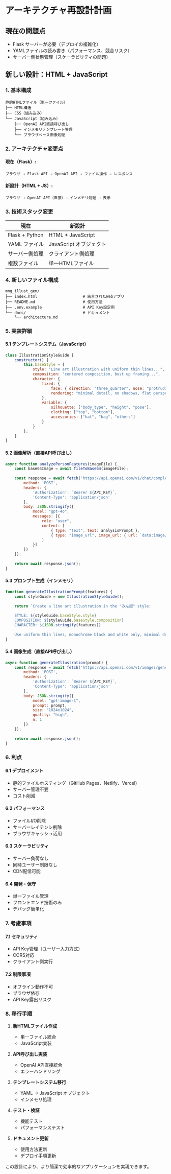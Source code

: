 # アーキテクチャ再設計計画

## 現在の問題点
- Flask サーバーが必要（デプロイの複雑化）
- YAMLファイルの読み書き（パフォーマンス、競合リスク）
- サーバー側状態管理（スケーラビリティの問題）

## 新しい設計：HTML + JavaScript

### 1. 基本構成
```
静的HTMLファイル（単一ファイル）
├── HTML構造
├── CSS（組み込み）
└── JavaScript（組み込み）
    ├── OpenAI API直接呼び出し
    ├── インメモリテンプレート管理
    └── ブラウザベース画像処理
```

### 2. アーキテクチャ変更点

#### 現在（Flask）:
```
ブラウザ → Flask API → OpenAI API → ファイル操作 → レスポンス
```

#### 新設計（HTML + JS）:
```
ブラウザ → OpenAI API（直接）→ インメモリ処理 → 表示
```

### 3. 技術スタック変更

| 現在 | 新設計 |
|------|--------|
| Flask + Python | HTML + JavaScript |
| YAML ファイル | JavaScript オブジェクト |
| サーバー側処理 | クライアント側処理 |
| 複数ファイル | 単一HTMLファイル |

### 4. 新しいファイル構成

```
mng_illust_gen/
├── index.html                    # 統合されたWebアプリ
├── README.md                     # 使用方法
├── .env.example                  # API Key設定例
└── docs/                         # ドキュメント
    └── architecture.md
```

### 5. 実装詳細

#### 5.1 テンプレートシステム（JavaScript）
```javascript
class IllustrationStyleGuide {
    constructor() {
        this.baseStyle = {
            style: "Line art illustration with uniform thin lines...",
            composition: "centered composition, bust up framing...",
            character: {
                fixed: {
                    face: { direction: "three_quarter", nose: "protruding" },
                    rendering: "minimal detail, no shadows, flat perspective"
                },
                variable: {
                    silhouette: ["body_type", "height", "pose"],
                    clothing: ["top", "bottom"],
                    accessories: ["hat", "bag", "others"]
                }
            }
        };
    }
}
```

#### 5.2 画像解析（直接API呼び出し）
```javascript
async function analyzePersonFeatures(imageFile) {
    const base64Image = await fileToBase64(imageFile);
    
    const response = await fetch('https://api.openai.com/v1/chat/completions', {
        method: 'POST',
        headers: {
            'Authorization': `Bearer ${API_KEY}`,
            'Content-Type': 'application/json'
        },
        body: JSON.stringify({
            model: "gpt-4o",
            messages: [{
                role: "user",
                content: [
                    { type: "text", text: analysisPrompt },
                    { type: "image_url", image_url: { url: `data:image/jpeg;base64,${base64Image}` }}
                ]
            }]
        })
    });
    
    return await response.json();
}
```

#### 5.3 プロンプト生成（インメモリ）
```javascript
function generateIllustrationPrompt(features) {
    const styleGuide = new IllustrationStyleGuide();
    
    return `Create a line art illustration in the "みん銀" style:
    
    STYLE: ${styleGuide.baseStyle.style}
    COMPOSITION: ${styleGuide.baseStyle.composition}
    CHARACTER: ${JSON.stringify(features)}
    
    Use uniform thin lines, monochrome black and white only, minimal detail level.`;
}
```

#### 5.4 画像生成（直接API呼び出し）
```javascript
async function generateIllustration(prompt) {
    const response = await fetch('https://api.openai.com/v1/images/generations', {
        method: 'POST',
        headers: {
            'Authorization': `Bearer ${API_KEY}`,
            'Content-Type': 'application/json'
        },
        body: JSON.stringify({
            model: "gpt-image-1",
            prompt: prompt,
            size: "1024x1024",
            quality: "high",
            n: 1
        })
    });
    
    return await response.json();
}
```

### 6. 利点

#### 6.1 デプロイメント
- 静的ファイルホスティング（GitHub Pages、Netlify、Vercel）
- サーバー管理不要
- コスト削減

#### 6.2 パフォーマンス
- ファイルI/O削除
- サーバーレイテンシ削除
- ブラウザキャッシュ活用

#### 6.3 スケーラビリティ
- サーバー負荷なし
- 同時ユーザー制限なし
- CDN配信可能

#### 6.4 開発・保守
- 単一ファイル管理
- フロントエンド技術のみ
- デバッグ簡単化

### 7. 考慮事項

#### 7.1 セキュリティ
- API Key管理（ユーザー入力方式）
- CORS対応
- クライアント側実行

#### 7.2 制限事項
- オフライン動作不可
- ブラウザ依存
- API Key露出リスク

### 8. 移行手順

1. **新HTMLファイル作成**
   - 単一ファイル統合
   - JavaScript実装

2. **API呼び出し実装**
   - OpenAI API直接統合
   - エラーハンドリング

3. **テンプレートシステム移行**
   - YAML → JavaScript オブジェクト
   - インメモリ処理

4. **テスト・検証**
   - 機能テスト
   - パフォーマンステスト

5. **ドキュメント更新**
   - 使用方法更新
   - デプロイ手順更新

この設計により、より簡潔で効率的なアプリケーションを実現できます。
